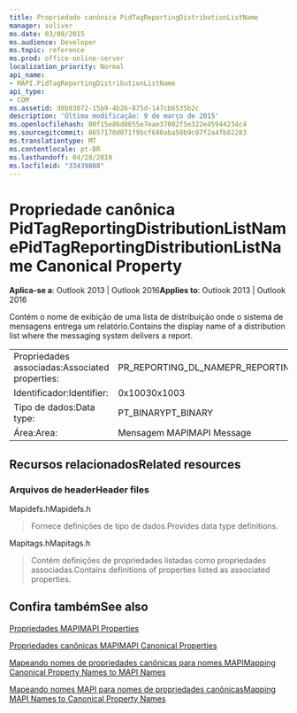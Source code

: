 ```yaml
---
title: Propriedade canônica PidTagReportingDistributionListName
manager: soliver
ms.date: 03/09/2015
ms.audience: Developer
ms.topic: reference
ms.prod: office-online-server
localization_priority: Normal
api_name:
- MAPI.PidTagReportingDistributionListName
api_type:
- COM
ms.assetid: d8b83072-15b9-4b26-875d-147cb6535b2c
description: 'Última modificação: 9 de março de 2015'
ms.openlocfilehash: 80f15e86d8655e7eae37002f5e322e45944234c4
ms.sourcegitcommit: 8657170d071f9bcf680aba50b9c07f2a4fb82283
ms.translationtype: MT
ms.contentlocale: pt-BR
ms.lasthandoff: 04/28/2019
ms.locfileid: "33439888"
---
```

# <a name="pidtagreportingdistributionlistname-canonical-property"></a><span data-ttu-id="57130-103">Propriedade canônica PidTagReportingDistributionListName</span><span class="sxs-lookup"><span data-stu-id="57130-103">PidTagReportingDistributionListName Canonical Property</span></span>

  
  
<span data-ttu-id="57130-104">**Aplica-se a**: Outlook 2013 | Outlook 2016</span><span class="sxs-lookup"><span data-stu-id="57130-104">**Applies to**: Outlook 2013 | Outlook 2016</span></span> 
  
<span data-ttu-id="57130-105">Contém o nome de exibição de uma lista de distribuição onde o sistema de mensagens entrega um relatório.</span><span class="sxs-lookup"><span data-stu-id="57130-105">Contains the display name of a distribution list where the messaging system delivers a report.</span></span>
  
|||
|:-----|:-----|
|<span data-ttu-id="57130-106">Propriedades associadas:</span><span class="sxs-lookup"><span data-stu-id="57130-106">Associated properties:</span></span>  <br/> |<span data-ttu-id="57130-107">PR_REPORTING_DL_NAME</span><span class="sxs-lookup"><span data-stu-id="57130-107">PR_REPORTING_DL_NAME</span></span>  <br/> |
|<span data-ttu-id="57130-108">Identificador:</span><span class="sxs-lookup"><span data-stu-id="57130-108">Identifier:</span></span>  <br/> |<span data-ttu-id="57130-109">0x1003</span><span class="sxs-lookup"><span data-stu-id="57130-109">0x1003</span></span>  <br/> |
|<span data-ttu-id="57130-110">Tipo de dados:</span><span class="sxs-lookup"><span data-stu-id="57130-110">Data type:</span></span>  <br/> |<span data-ttu-id="57130-111">PT_BINARY</span><span class="sxs-lookup"><span data-stu-id="57130-111">PT_BINARY</span></span>  <br/> |
|<span data-ttu-id="57130-112">Área:</span><span class="sxs-lookup"><span data-stu-id="57130-112">Area:</span></span>  <br/> |<span data-ttu-id="57130-113">Mensagem MAPI</span><span class="sxs-lookup"><span data-stu-id="57130-113">MAPI Message</span></span>  <br/> |
   
## <a name="related-resources"></a><span data-ttu-id="57130-114">Recursos relacionados</span><span class="sxs-lookup"><span data-stu-id="57130-114">Related resources</span></span>

### <a name="header-files"></a><span data-ttu-id="57130-115">Arquivos de header</span><span class="sxs-lookup"><span data-stu-id="57130-115">Header files</span></span>

<span data-ttu-id="57130-116">Mapidefs.h</span><span class="sxs-lookup"><span data-stu-id="57130-116">Mapidefs.h</span></span>
  
> <span data-ttu-id="57130-117">Fornece definições de tipo de dados.</span><span class="sxs-lookup"><span data-stu-id="57130-117">Provides data type definitions.</span></span>
    
<span data-ttu-id="57130-118">Mapitags.h</span><span class="sxs-lookup"><span data-stu-id="57130-118">Mapitags.h</span></span>
  
> <span data-ttu-id="57130-119">Contém definições de propriedades listadas como propriedades associadas.</span><span class="sxs-lookup"><span data-stu-id="57130-119">Contains definitions of properties listed as associated properties.</span></span>
    
## <a name="see-also"></a><span data-ttu-id="57130-120">Confira também</span><span class="sxs-lookup"><span data-stu-id="57130-120">See also</span></span>



[<span data-ttu-id="57130-121">Propriedades MAPI</span><span class="sxs-lookup"><span data-stu-id="57130-121">MAPI Properties</span></span>](mapi-properties.md)
  
[<span data-ttu-id="57130-122">Propriedades canônicas MAPI</span><span class="sxs-lookup"><span data-stu-id="57130-122">MAPI Canonical Properties</span></span>](mapi-canonical-properties.md)
  
[<span data-ttu-id="57130-123">Mapeando nomes de propriedades canônicas para nomes MAPI</span><span class="sxs-lookup"><span data-stu-id="57130-123">Mapping Canonical Property Names to MAPI Names</span></span>](mapping-canonical-property-names-to-mapi-names.md)
  
[<span data-ttu-id="57130-124">Mapeando nomes MAPI para nomes de propriedades canônicas</span><span class="sxs-lookup"><span data-stu-id="57130-124">Mapping MAPI Names to Canonical Property Names</span></span>](mapping-mapi-names-to-canonical-property-names.md)

